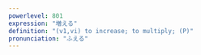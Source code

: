```yaml
---
powerlevel: 801
expression: "増える"
definition: "(v1,vi) to increase; to multiply; (P)"
pronunciation: "ふえる"
---
```

